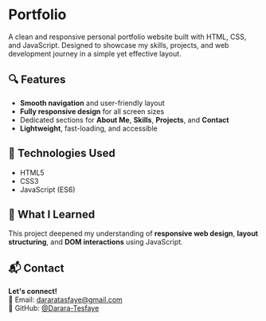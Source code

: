 # Portfolio
A clean and responsive personal portfolio website built with HTML, CSS, and JavaScript. Designed to showcase my skills, projects, and web development journey in a simple yet effective layout.
## 🔍 Features

- **Smooth navigation** and user-friendly layout  
- **Fully responsive design** for all screen sizes  
- Dedicated sections for **About Me**, **Skills**, **Projects**, and **Contact**  
- **Lightweight**, fast-loading, and accessible

## 🚀 Technologies Used

- HTML5  
- CSS3  
- JavaScript (ES6)

## 🧠 What I Learned

This project deepened my understanding of **responsive web design**, **layout structuring**, and **DOM interactions** using JavaScript.

## 📬 Contact

**Let's connect!**  
📧 Email: [dararatasfaye@gmail.com](mailto:dararatasfaye@gmail.com)  
🐙 GitHub: [@Darara-Tesfaye](https://github.com/Darara-Tesfaye)
